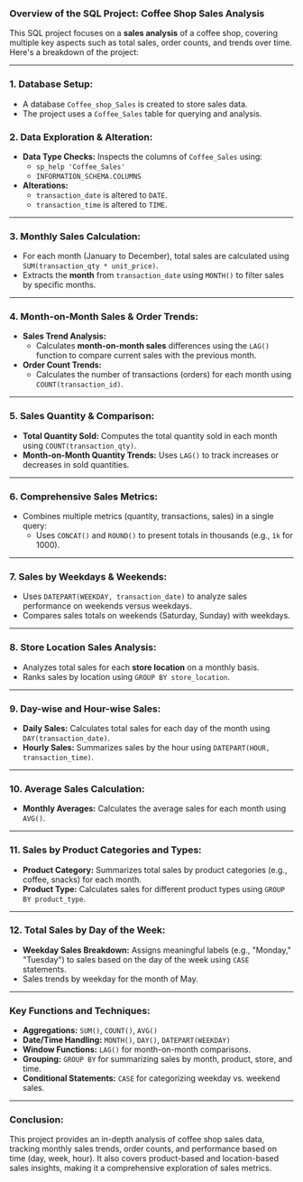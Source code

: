 ### Overview of the SQL Project: Coffee Shop Sales Analysis

This SQL project focuses on a **sales analysis** of a coffee shop, covering multiple key aspects such as total sales, order counts, and trends over time. Here's a breakdown of the project:

---

### 1. **Database Setup:**
   - A database `Coffee_shop_Sales` is created to store sales data.
   - The project uses a `Coffee_Sales` table for querying and analysis.

### 2. **Data Exploration & Alteration:**
   - **Data Type Checks:** Inspects the columns of `Coffee_Sales` using:
     - `sp_help 'Coffee_Sales'`
     - `INFORMATION_SCHEMA.COLUMNS`
   - **Alterations:**
     - `transaction_date` is altered to `DATE`.
     - `transaction_time` is altered to `TIME`.

---

### 3. **Monthly Sales Calculation:**
   - For each month (January to December), total sales are calculated using `SUM(transaction_qty * unit_price)`.
   - Extracts the **month** from `transaction_date` using `MONTH()` to filter sales by specific months.

---

### 4. **Month-on-Month Sales & Order Trends:**
   - **Sales Trend Analysis:**
     - Calculates **month-on-month sales** differences using the `LAG()` function to compare current sales with the previous month.
   - **Order Count Trends:**
     - Calculates the number of transactions (orders) for each month using `COUNT(transaction_id)`.

---

### 5. **Sales Quantity & Comparison:**
   - **Total Quantity Sold:** Computes the total quantity sold in each month using `COUNT(transaction_qty)`.
   - **Month-on-Month Quantity Trends:** Uses `LAG()` to track increases or decreases in sold quantities.

---

### 6. **Comprehensive Sales Metrics:**
   - Combines multiple metrics (quantity, transactions, sales) in a single query:
     - Uses `CONCAT()` and `ROUND()` to present totals in thousands (e.g., `1k` for 1000).

---

### 7. **Sales by Weekdays & Weekends:**
   - Uses `DATEPART(WEEKDAY, transaction_date)` to analyze sales performance on weekends versus weekdays.
   - Compares sales totals on weekends (Saturday, Sunday) with weekdays.

---

### 8. **Store Location Sales Analysis:**
   - Analyzes total sales for each **store location** on a monthly basis.
   - Ranks sales by location using `GROUP BY store_location`.

---

### 9. **Day-wise and Hour-wise Sales:**
   - **Daily Sales:** Calculates total sales for each day of the month using `DAY(transaction_date)`.
   - **Hourly Sales:** Summarizes sales by the hour using `DATEPART(HOUR, transaction_time)`.

---

### 10. **Average Sales Calculation:**
   - **Monthly Averages:** Calculates the average sales for each month using `AVG()`.

---

### 11. **Sales by Product Categories and Types:**
   - **Product Category:** Summarizes total sales by product categories (e.g., coffee, snacks) for each month.
   - **Product Type:** Calculates sales for different product types using `GROUP BY product_type`.

---

### 12. **Total Sales by Day of the Week:**
   - **Weekday Sales Breakdown:** Assigns meaningful labels (e.g., "Monday," "Tuesday") to sales based on the day of the week using `CASE` statements.
   - Sales trends by weekday for the month of May.

---

### Key Functions and Techniques:
   - **Aggregations:** `SUM()`, `COUNT()`, `AVG()`
   - **Date/Time Handling:** `MONTH()`, `DAY()`, `DATEPART(WEEKDAY)`
   - **Window Functions:** `LAG()` for month-on-month comparisons.
   - **Grouping:** `GROUP BY` for summarizing sales by month, product, store, and time.
   - **Conditional Statements:** `CASE` for categorizing weekday vs. weekend sales.

---

### Conclusion:
This project provides an in-depth analysis of coffee shop sales data, tracking monthly sales trends, order counts, and performance based on time (day, week, hour). It also covers product-based and location-based sales insights, making it a comprehensive exploration of sales metrics.

